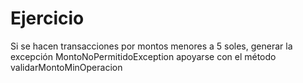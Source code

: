 # Ejercicio  

Si se hacen transacciones por montos menores a
5 soles, generar la excepción MontoNoPermitidoException
apoyarse con el método validarMontoMinOperacion
	